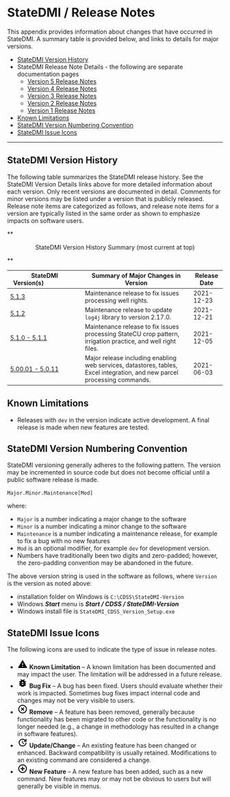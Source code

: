# StateDMI / Release Notes #

This appendix provides information about changes that have occurred in StateDMI.
A summary table is provided below, and links to details for major versions.

* [StateDMI Version History](#statedmi-version-history)
* StateDMI Release Note Details - the following are separate documentation pages
	+ [Version 5 Release Notes](release-notes-05.md)
	+ [Version 4 Release Notes](release-notes-04.md)
	+ [Version 3 Release Notes](release-notes-03.md)
	+ [Version 2 Release Notes](release-notes-02.md)
	+ [Version 1 Release Notes](release-notes-01.md)
* [Known Limitations](#known-limitations)
* [StateDMI Version Numbering Convention](#statedmi-version-numbering-convention)
* [StateDMI Issue Icons](#statedmi-issue-icons)

---------------

## StateDMI Version History ##

The following table summarizes the StateDMI release history.
See the StateDMI Version Details links above for more detailed information about each version.
Only recent versions are documented in detail.
Comments for minor versions may be listed under a version that is publicly released.
Release note items are categorized as follows,
and release note items for a version are typically listed in the same order as shown to emphasize impacts on software users.

**<p style="text-align: center;">
StateDMI Version History Summary (most current at top)
</p>**

|**StateDMI Version(s)**&nbsp;&nbsp;&nbsp;&nbsp;&nbsp;&nbsp;&nbsp;&nbsp;&nbsp;&nbsp;&nbsp;&nbsp;&nbsp;&nbsp;&nbsp;&nbsp;&nbsp;&nbsp;&nbsp;&nbsp;|**Summary of Major Changes in Version**|**Release Date**|
|--|--|--|
|[5.1.3](release-notes-05.md)|Maintenance release to fix issues processing well rights. | 2021-12-23 |
|[5.1.2](release-notes-05.md)|Maintenance release to update `log4j` library to version 2.17.0. | 2021-12-21 |
|[5.1.0 - 5.1.1](release-notes-05.md)|Maintenance release to fix issues processing StateCU crop pattern, irrigation practice, and well right files. | 2021-12-05 |
|[5.00.01 - 5.0.11](release-notes-05.md)|Major release including enabling web services, datastores, tables, Excel integration, and new parcel processing commands. | 2021-06-03 |

## Known Limitations ##

* Releases with `dev` in the version indicate active development.
A final release is made when new features are tested.

## StateDMI Version Numbering Convention ##

StateDMI versioning generally adheres to the following pattern.
The version may be incremented in source code but does not become official until a public software release is made.

```
Major.Minor.Maintenance[Mod]
```
where:

* `Major` is a number indicating a major change to the software
* `Minor` is a number indicating a minor change to the software
* `Maintenance` is a number indicating a maintenance release,
for example to fix a bug with no new features
* `Mod` is an optional modifier, for example `dev` for development version.
* Numbers have traditionally been two digits and zero-padded;
however, the zero-padding convention may be abandoned in the future.

The above version string is used in the software as follows, where `Version` is the version as noted above:

* installation folder on Windows is `C:\CDSS\StateDMI-Version`
* Windows ***Start*** menu is ***Start / CDSS / StateDMI-Version***
* Windows install file is `StateDMI_CDSS_Version_Setup.exe`

## StateDMI Issue Icons ##

The following icons are used to indicate the type of issue in release notes.

* ![limitation](limitation.png) **Known Limitation** – A known limitation has been documented and may impact the user.
The limitation will be addressed in a future release.
* ![bug](bug.png) **Bug Fix** – A bug has been fixed.  Users should evaluate whether their work is impacted.
Sometimes bug fixes impact internal code and changes may not be very visible to users.
* ![remove](remove.png) **Remove** – A feature has been removed, generally because functionality
has been migrated to other code or the functionality is no longer needed (e.g., a change in methodology
has resulted in a change in software features).
* ![change](change.png) **Update/Change** – An existing feature has been changed or enhanced.
Backward compatibility is usually retained.  Modifications to an existing command are considered a change.
* ![new](new.png) **New Feature** – A new feature has been added, such as a new command.
New features may or may not be obvious to users but will generally be visible in menus.

